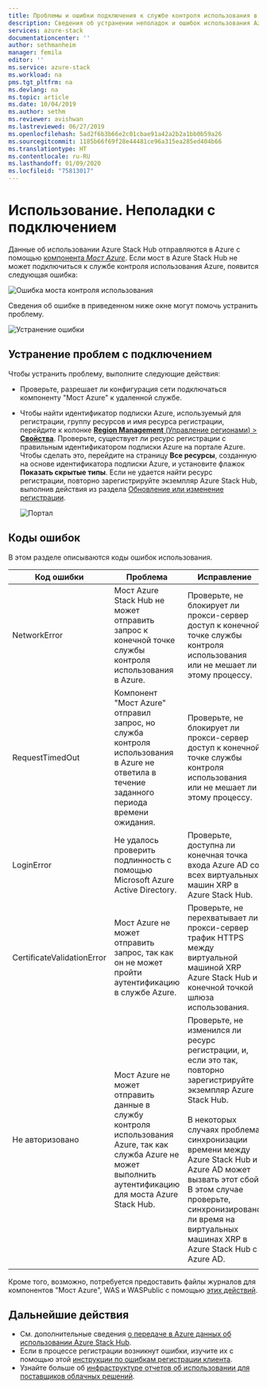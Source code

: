 ```yaml
---
title: Проблемы и ошибки подключения к службе контроля использования в Azure Stack Hub | Документация Майкрософт
description: Сведения об устранении неполадок и ошибок использования Azure Stack Hub.
services: azure-stack
documentationcenter: ''
author: sethmanheim
manager: femila
editor: ''
ms.service: azure-stack
ms.workload: na
pms.tgt_pltfrm: na
ms.devlang: na
ms.topic: article
ms.date: 10/04/2019
ms.author: sethm
ms.reviewer: avishwan
ms.lastreviewed: 06/27/2019
ms.openlocfilehash: 5ad2f6b3b66e2c01cbae91a42a2b2a1bb0b59a26
ms.sourcegitcommit: 1185b66f69f28e44481ce96a315ea285ed404b66
ms.translationtype: HT
ms.contentlocale: ru-RU
ms.lasthandoff: 01/09/2020
ms.locfileid: "75813017"
---
```

# <a name="usage-connectivity-errors"></a>Использование. Неполадки с подключением

Данные об использовании Azure Stack Hub отправляются в Azure с помощью [компонента *Мост Azure*](azure-stack-usage-reporting.md). Если мост в Azure Stack Hub не может подключиться к службе контроля использования Azure, появится следующая ошибка:

![Ошибка моста контроля использования](media/azure-stack-usage-issues/usageerror2.png)

Сведения об ошибке в приведенном ниже окне могут помочь устранить проблему.

![Устранение ошибки](media/azure-stack-usage-issues/usageerror3.png)

## <a name="resolve-connectivity-issues"></a>Устранение проблем с подключением

Чтобы устранить проблему, выполните следующие действия:

- Проверьте, разрешает ли конфигурация сети подключаться компоненту "Мост Azure" к удаленной службе.

- Чтобы найти идентификатор подписки Azure, используемый для регистрации, группу ресурсов и имя ресурса регистрации, перейдите к колонке [**Region Management** (Управление регионами) > **Свойства**](azure-stack-registration.md#verify-azure-stack-hub-registration). Проверьте, существует ли ресурс регистрации с правильным идентификатором подписки Azure на портале Azure. Чтобы сделать это, перейдите на страницу **Все ресурсы**, созданную на основе идентификатора подписки Azure, и установите флажок **Показать скрытые типы**. Если не удается найти ресурс регистрации, повторно зарегистрируйте экземпляр Azure Stack Hub, выполнив действия из раздела [Обновление или изменение регистрации](azure-stack-registration.md#renew-or-change-registration).

  ![Портал](media/azure-stack-usage-issues/stackres.png)

## <a name="error-codes"></a>Коды ошибок

В этом разделе описываются коды ошибок использования.

| Код ошибки                 | Проблема                                                                                                                                             | Исправление                                                                                                                                                                                                                                                                                        |
|----------------------------|---------------------------------------------------------------------------------------------------------------------------------------------------|----------------------------------------------------------------------------------------------------------------------------------------------------------------------------------------------------------------------------------------------------------------------------------------------------|
| NetworkError               | Мост Azure Stack Hub не может отправить запрос к конечной точке службы контроля использования в Azure.                                                            | Проверьте, не блокирует ли прокси-сервер доступ к конечной точке службы контроля использования или не мешает ли этому процессу.                                                                                                                                                                                                             |
| RequestTimedOut            | Компонент "Мост Azure" отправил запрос, но служба контроля использования в Azure не ответила в течение заданного периода времени ожидания.                             | Проверьте, не блокирует ли прокси-сервер доступ к конечной точке службы контроля использования или не мешает ли этому процессу.                                                                                                                                                                                                                        |
| LoginError                 | Не удалось проверить подлинность с помощью Microsoft Azure Active Directory.                                                                                                             | Проверьте, доступна ли конечная точка входа Azure AD со всех виртуальных машин XRP в Azure Stack Hub.                                                                                                                                                                                                                     |
| CertificateValidationError | Мост Azure не может отправить запрос, так как он не может пройти аутентификацию в службе Azure.                                    | Проверьте, не перехватывает ли прокси-сервер трафик HTTPS между виртуальной машиной XRP Azure Stack Hub и конечной точкой шлюза использования.                                                                                                                                                                                      |
| Не авторизовано               | Мост Azure не может отправить данные в службу контроля использования Azure, так как служба Azure не может выполнить аутентификацию для моста Azure Stack Hub. | Проверьте, не изменился ли ресурс регистрации, и, если это так, повторно зарегистрируйте экземпляр Azure Stack Hub. <br><br> В некоторых случаях проблема синхронизации времени между Azure Stack Hub и Azure AD может вызвать этот сбой. В этом случае проверьте, синхронизировано ли время на виртуальных машинах XRP в Azure Stack Hub с Azure AD. |
|                            |                                                                                                                                                   |                                                                                                                                                                                                                                                                                                    |

Кроме того, возможно, потребуется предоставить файлы журналов для компонентов "Мост Azure", WAS и WASPublic с помощью [этих действий](azure-stack-configure-on-demand-diagnostic-log-collection.md#use-the-privileged-endpoint-pep-to-collect-diagnostic-logs).

## <a name="next-steps"></a>Дальнейшие действия

- См. дополнительные сведения [о передаче в Azure данных об использовании Azure Stack Hub](azure-stack-usage-reporting.md).
- Если в процессе регистрации возникнут ошибки, изучите их с помощью этой [инструкции по ошибкам регистрации клиента](azure-stack-registration-errors.md).
- Узнайте больше об [инфраструктуре отчетов об использовании для поставщиков облачных решений](azure-stack-csp-ref-infrastructure.md).
